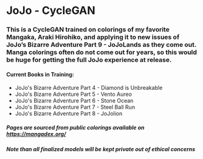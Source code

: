 # JoJo - CycleGAN

### This is a CycleGAN trained on colorings of my favorite Mangaka, Araki Hirohiko, and applying it to new issues of JoJo’s Bizarre Adventure Part 9 - JoJoLands as they come out. Manga colorings often do not come out for years, so this would be huge for getting the full JoJo experience at release.

#### Current Books in Training:
* JoJo's Bizarre Adventure Part 4 - Diamond is Unbreakable
* JoJo's Bizarre Adventure Part 5 - Vento Aureo
* JoJo's Bizarre Adventure Part 6 - Stone Ocean
* JoJo's Bizarre Adventure Part 7 - Steel Ball Run
* JoJo's Bizarre Adventure Part 8 - JoJolion

#####  Pages are sourced from public colorings available on https://mangadex.org/
#####  Note than all finalized models will be kept private out of ethical concerns
